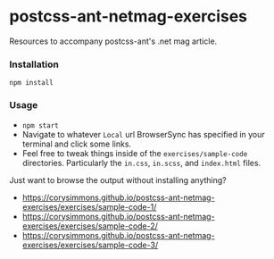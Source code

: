# postcss-ant-netmag-exercises

Resources to accompany postcss-ant's .net mag article.

### Installation

`npm install`

### Usage

- `npm start`
- Navigate to whatever `Local` url BrowserSync has specified in your terminal and click some links.
- Feel free to tweak things inside of the `exercises/sample-code` directories. Particularly the `in.css`, `in.scss`, and `index.html` files.

Just want to browse the output without installing anything?

- https://corysimmons.github.io/postcss-ant-netmag-exercises/exercises/sample-code-1/
- https://corysimmons.github.io/postcss-ant-netmag-exercises/exercises/sample-code-2/
- https://corysimmons.github.io/postcss-ant-netmag-exercises/exercises/sample-code-3/

